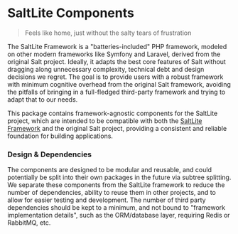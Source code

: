 # SaltLite Components

> Feels like home, just without the salty tears of frustration

The SaltLite Framework is a "batteries-included" PHP framework, modeled on other
modern frameworks like Symfony and Laravel, derived from the original Salt project.
Ideally, it adapts the best core features of Salt without dragging along unnecessary
complexity, technical debt and design decisions we regret. The goal is to provide
users with a robust framework with minimum cognitive overhead from the original
Salt framework, avoiding the pitfalls of bringing in a full-fledged third-party
framework and trying to adapt that to our needs.

This package contains framework-agnostic components for the SaltLite project, which
are intended to be compatible with both the [SaltLite Framework]() and the original 
Salt project, providing a consistent and reliable foundation for building applications.

### Design & Dependencies
The components are designed to be modular and reusable, and could potentially be
split into their own packages in the future via subtree splitting. We separate
these components from the SaltLite framework to reduce the number of dependencies,
ability to reuse them in other projects, and to allow for easier testing and development.
The number of third party dependencies should be kept to a minimum, and not bound
to "framework implementation details", such as the ORM/database layer, requiring
Redis or RabbitMQ, etc.
